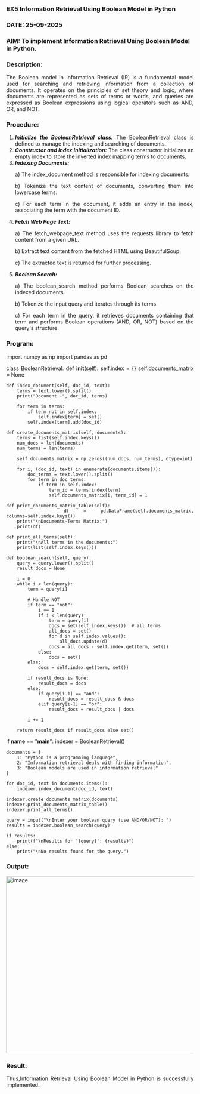 ### EX5 Information Retrieval Using Boolean Model in Python
### DATE: 25-09-2025
### AIM: To implement Information Retrieval Using Boolean Model in Python.
### Description:
<div align = "justify">
The Boolean model in Information Retrieval (IR) is a fundamental model used for searching and retrieving information from a collection of documents. It operates on the principles of set theory and logic, where documents are represented as sets of terms or words, and queries are expressed as Boolean expressions using logical operators such as AND, OR, and NOT.
  
### Procedure:
1. ***Initialize the BooleanRetrieval class:*** The BooleanRetrieval class is defined to manage the indexing and searching of documents.
2. ***Constructor and Index Initialization:*** The class constructor initializes an empty index to store the inverted index mapping terms to documents.
3. ***Indexing Documents:***
    <p> a) The index_document method is responsible for indexing documents.
    <p> b) Tokenize the text content of documents, converting them into lowercase terms.
    <p> c) For each term in the document, it adds an entry in the index, associating the term with the document ID. </p>
4. ***Fetch Web Page Text:***
    <p>a) The fetch_webpage_text method uses the requests library to fetch content from a given URL.
    <p>b) Extract text content from the fetched HTML using BeautifulSoup.
    <p>c) The extracted text is returned for further processing.
5. ***Boolean Search:***
    <p>a) The boolean_search method performs Boolean searches on the indexed documents.
    <p>b) Tokenize the input query and iterates through its terms.
    <p>c) For each term in the query, it retrieves documents containing that term and performs Boolean operations (AND, OR, NOT) based on the query's structure.

### Program:
import numpy as np
import pandas as pd

class BooleanRetrieval:
    def __init__(self):
        self.index = {}
        self.documents_matrix = None

    def index_document(self, doc_id, text):
        terms = text.lower().split()
        print("Document -", doc_id, terms)

        for term in terms:
            if term not in self.index:
                self.index[term] = set()
            self.index[term].add(doc_id)

    def create_documents_matrix(self, documents):
        terms = list(self.index.keys())
        num_docs = len(documents)
        num_terms = len(terms)

        self.documents_matrix = np.zeros((num_docs, num_terms), dtype=int)

        for i, (doc_id, text) in enumerate(documents.items()):
            doc_terms = text.lower().split()
            for term in doc_terms:
                if term in self.index:
                    term_id = terms.index(term)
                    self.documents_matrix[i, term_id] = 1

    def print_documents_matrix_table(self):
        df = pd.DataFrame(self.documents_matrix, columns=self.index.keys())
        print("\nDocuments-Terms Matrix:")
        print(df)

    def print_all_terms(self):
        print("\nAll terms in the documents:")
        print(list(self.index.keys()))

    def boolean_search(self, query):
        query = query.lower().split()
        result_docs = None

        i = 0
        while i < len(query):
            term = query[i]

            # Handle NOT
            if term == "not":
                i += 1
                if i < len(query):
                    term = query[i]
                    docs = set(self.index.keys())  # all terms
                    all_docs = set()
                    for d in self.index.values():
                        all_docs.update(d)
                    docs = all_docs - self.index.get(term, set())
                else:
                    docs = set()
            else:
                docs = self.index.get(term, set())

            if result_docs is None:
                result_docs = docs
            else:
                if query[i-1] == "and":
                    result_docs = result_docs & docs
                elif query[i-1] == "or":
                    result_docs = result_docs | docs

            i += 1

        return result_docs if result_docs else set()


if __name__ == "__main__":
    indexer = BooleanRetrieval()

    documents = {
        1: "Python is a programming language",
        2: "Information retrieval deals with finding information",
        3: "Boolean models are used in information retrieval"
    }

    for doc_id, text in documents.items():
        indexer.index_document(doc_id, text)

    indexer.create_documents_matrix(documents)
    indexer.print_documents_matrix_table()
    indexer.print_all_terms()

    query = input("\nEnter your boolean query (use AND/OR/NOT): ")
    results = indexer.boolean_search(query)

    if results:
        print(f"\nResults for '{query}': {results}")
    else:
        print("\nNo results found for the query.")



### Output:
<img width="1471" height="475" alt="image" src="https://github.com/user-attachments/assets/a797ab03-a56d-45d4-8532-0d745a0ed214" />


### Result:
Thus,Information Retrieval Using Boolean Model in Python is successfully implemented.
